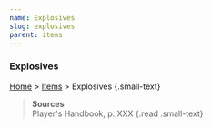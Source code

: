 ```yaml
---
name: Explosives
slug: explosives
parent: items
---
```

### Explosives
[Home](dm-operations-center) > [Items](items) > Explosives {.small-text}



> **Sources** <br/>
> Player's Handbook, p. XXX
{.read .small-text}

